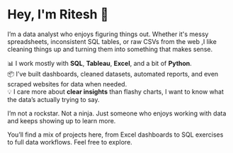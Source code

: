 # Hey, I'm Ritesh 👋

I’m a data analyst who enjoys figuring things out. Whether it's messy spreadsheets, inconsistent SQL tables, or raw CSVs from the web ,I like cleaning things up and turning them into something that makes sense.

📊 I work mostly with **SQL**, **Tableau**, **Excel**, and a bit of **Python**.  
📦 I’ve built dashboards, cleaned datasets, automated reports, and even scraped websites for data when needed.  
💡 I care more about **clear insights** than flashy charts, I want to know what the data’s actually trying to say.

I’m not a rockstar. Not a ninja. Just someone who enjoys working with data and keeps showing up to learn more.

You’ll find a mix of projects here, from Excel dashboards to SQL exercises to full data workflows. Feel free to explore.
